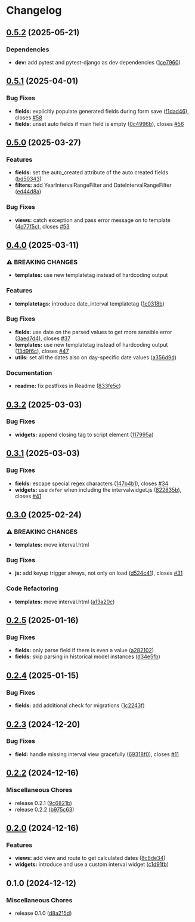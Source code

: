 # Changelog

## [0.5.2](https://github.com/acdh-oeaw/django-interval/compare/v0.5.1...v0.5.2) (2025-05-21)


### Dependencies

* **dev:** add pytest and pytest-django as dev dependencies ([1ce7960](https://github.com/acdh-oeaw/django-interval/commit/1ce7960488146bcc31bf94c9326bf29726888fad))

## [0.5.1](https://github.com/acdh-oeaw/django-interval/compare/v0.5.0...v0.5.1) (2025-04-01)


### Bug Fixes

* **fields:** explicitly populate generated fields during form save ([f1dad46](https://github.com/acdh-oeaw/django-interval/commit/f1dad46d1f884cd2bed4c7f602e2571ba899adfc)), closes [#58](https://github.com/acdh-oeaw/django-interval/issues/58)
* **fields:** unset auto fields if main field is empty ([0c4996b](https://github.com/acdh-oeaw/django-interval/commit/0c4996bf27cd163ee2eb2370298a46178c28d4cc)), closes [#56](https://github.com/acdh-oeaw/django-interval/issues/56)

## [0.5.0](https://github.com/acdh-oeaw/django-interval/compare/v0.4.0...v0.5.0) (2025-03-27)


### Features

* **fields:** set the auto_created attribute of the auto created fields ([bd50343](https://github.com/acdh-oeaw/django-interval/commit/bd50343852b826de06b9ac39d325f056e570b3b5))
* **filters:** add YearIntervalRangeFilter and DateIntervalRangeFilter ([ed44d8a](https://github.com/acdh-oeaw/django-interval/commit/ed44d8a8d50a4b72fff24455cb0bb166f890fac4))


### Bug Fixes

* **views:** catch exception and pass error message on to template ([4d77f5c](https://github.com/acdh-oeaw/django-interval/commit/4d77f5cb9dbb6caca883e179d8fef43f68a4ca65)), closes [#53](https://github.com/acdh-oeaw/django-interval/issues/53)

## [0.4.0](https://github.com/acdh-oeaw/django-interval/compare/v0.3.2...v0.4.0) (2025-03-11)


### ⚠ BREAKING CHANGES

* **templates:** use new templatetag instead of hardcoding output

### Features

* **templatetags:** introduce date_interval templatetag ([1c0318b](https://github.com/acdh-oeaw/django-interval/commit/1c0318b24ec5b337b1d8938f9e1ee669dd2dc9a3))


### Bug Fixes

* **fields:** use date on the parsed values to get more sensible error ([3aed7d4](https://github.com/acdh-oeaw/django-interval/commit/3aed7d47857d3e4460525718035e3058d2c0340f)), closes [#37](https://github.com/acdh-oeaw/django-interval/issues/37)
* **templates:** use new templatetag instead of hardcoding output ([13d9f6c](https://github.com/acdh-oeaw/django-interval/commit/13d9f6c79a7dc9a0929d3d9f0ddbde95e6a0fc2f)), closes [#47](https://github.com/acdh-oeaw/django-interval/issues/47)
* **utils:** set all the dates also on day-specific date values ([a356d9d](https://github.com/acdh-oeaw/django-interval/commit/a356d9d9cfcf547c62bb5e45c18515c36aed9067))


### Documentation

* **readme:** fix postfixes in Readme ([833fe5c](https://github.com/acdh-oeaw/django-interval/commit/833fe5c34e1fcf3194c09aa2ddc0fbfad340fc38))

## [0.3.2](https://github.com/acdh-oeaw/django-interval/compare/v0.3.1...v0.3.2) (2025-03-03)


### Bug Fixes

* **widgets:** append closing tag to script element ([117995a](https://github.com/acdh-oeaw/django-interval/commit/117995a6f8c75a70387541342729ffe429868e65))

## [0.3.1](https://github.com/acdh-oeaw/django-interval/compare/v0.3.0...v0.3.1) (2025-03-03)


### Bug Fixes

* **fields:** escape special regex characters ([147b4b1](https://github.com/acdh-oeaw/django-interval/commit/147b4b15f2e79e5585325a32c658991a9ecfa8d1)), closes [#34](https://github.com/acdh-oeaw/django-interval/issues/34)
* **widgets:** use `defer` when including the intervalwidget.js ([822835b](https://github.com/acdh-oeaw/django-interval/commit/822835be8c12d4da827c04ed90acc585444b65a4)), closes [#41](https://github.com/acdh-oeaw/django-interval/issues/41)

## [0.3.0](https://github.com/acdh-oeaw/django-interval/compare/v0.2.5...v0.3.0) (2025-02-24)


### ⚠ BREAKING CHANGES

* **templates:** move interval.html

### Bug Fixes

* **js:** add keyup trigger always, not only on load ([d524c41](https://github.com/acdh-oeaw/django-interval/commit/d524c41f996db71c1cd00095805e40d62d90806d)), closes [#31](https://github.com/acdh-oeaw/django-interval/issues/31)


### Code Refactoring

* **templates:** move interval.html ([a13a20c](https://github.com/acdh-oeaw/django-interval/commit/a13a20cd7b9f7eda4bf97053e786da932356c06b))

## [0.2.5](https://github.com/b1rger/django-interval/compare/v0.2.4...v0.2.5) (2025-01-16)


### Bug Fixes

* **fields:** only parse field if there is even a value ([a282102](https://github.com/b1rger/django-interval/commit/a2821023b89a0fa8aa2e4a8ab5b4c9ed88b8dd4f))
* **fields:** skip parsing in historical model instances ([d34e5fb](https://github.com/b1rger/django-interval/commit/d34e5fbf468699f98ce7e30077052114a598130b))

## [0.2.4](https://github.com/b1rger/django-interval/compare/v0.2.3...v0.2.4) (2025-01-15)


### Bug Fixes

* **fields:** add additional check for migrations ([1c2243f](https://github.com/b1rger/django-interval/commit/1c2243fa1a4cdfbe09bced4ae0aff875eb4a56c6))

## [0.2.3](https://github.com/b1rger/django-interval/compare/v0.2.2...v0.2.3) (2024-12-20)


### Bug Fixes

* **field:** handle missing interval view gracefully ([69318f0](https://github.com/b1rger/django-interval/commit/69318f0b8eb179f647b88dda954a8d797c41ce2f)), closes [#11](https://github.com/b1rger/django-interval/issues/11)

## [0.2.2](https://github.com/b1rger/django-interval/compare/v0.2.0...v0.2.2) (2024-12-16)


### Miscellaneous Chores

* release 0.2.1 ([9c6821b](https://github.com/b1rger/django-interval/commit/9c6821be61b0e18a8ed36bde8bee49cc3ae5995d))
* release 0.2.2 ([b975c63](https://github.com/b1rger/django-interval/commit/b975c63800a921672a2e79868cbf7a1b89d2e0c8))

## [0.2.0](https://github.com/b1rger/django-interval/compare/v0.1.0...v0.2.0) (2024-12-16)


### Features

* **views:** add view and route to get calculated dates ([8c8de34](https://github.com/b1rger/django-interval/commit/8c8de346486318da24617e3270cbb93c9846998f))
* **widgets:** introduce and use a custom interval widget ([c1d91fb](https://github.com/b1rger/django-interval/commit/c1d91fb2febd3f05f11ba9a343f75f9b72a09f45))

## 0.1.0 (2024-12-12)


### Miscellaneous Chores

* release 0.1.0 ([d8a215d](https://github.com/b1rger/django-interval/commit/d8a215d2702e02c604be47d001e4d7858b45e2e1))
